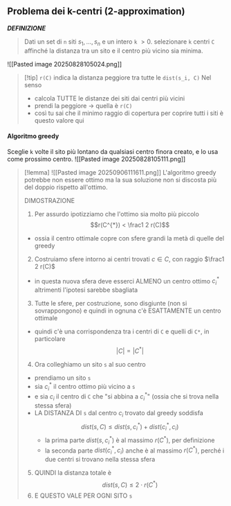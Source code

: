 ## Problema dei k-centri (2-approximation)
***DEFINIZIONE***
> Dati un set di `n` siti $s_{1}, ..., s_{n}$ e un intero `k` $> 0$.
> selezionare `k` centri `C` affinché la distanza tra un sito e il centro più vicino sia minima.

![[Pasted image 20250828105024.png]]

>[!tip] `r(C)` indica la distanza peggiore tra tutte le `dist(s_i, C)`
>Nel senso
>- calcola TUTTE le distanze dei siti dai centri più vicini
>- prendi la peggiore -> quella è `r(C)`
>- così tu sai che il minimo raggio di copertura per coprire tutti i siti è questo valore qui
 
#### Algoritmo greedy
Sceglie `k` volte il sito più lontano da qualsiasi centro finora creato, e lo usa come prossimo centro.
![[Pasted image 20250828105111.png]]


>[!lemma] ![[Pasted image 20250906111611.png]]
>L'algoritmo greedy potrebbe non essere ottimo ma la sua soluzione non si discosta più del doppio rispetto all'ottimo.
>
>DIMOSTRAZIONE
>1. Per assurdo ipotizziamo che l'ottimo sia molto più piccolo $$r(C^{*}) < \frac1 2 r(C)$$
>	- ossia il centro ottimale copre con sfere grandi la metà di quelle del greedy
>2. Costruiamo sfere intorno ai centri trovati $c \in C$, con raggio $\frac1 2 r(C)$
>	- in questa nuova sfera deve esserci ALMENO un centro ottimo $c_{i}^{*}$ altrimenti l'ipotesi sarebbe sbagliata
>3. Tutte le sfere, per costruzione, sono disgiunte (non si sovrappongono) e quindi in ognuna c'è ESATTAMENTE un centro ottimale
>	- quindi c'è una corrispondenza tra i centri di `C` e quelli di `C*`, in particolare $$|C| = |C^{*}|$$
>4. Ora colleghiamo un sito `s` al suo centro
>	- prendiamo un sito `s`
>	- sia $c_{i}^{*}$ il centro ottimo più vicino a `s`
>	- e sia $c_{i}$ il centro di `C` che "si abbina a $c_{i}^{*}$" (ossia che si trova nella stessa sfera)
>	- LA DISTANZA DI `s` dal centro $c_{i}$ trovato dal greedy soddisfa $$dist(s,C) \le dist(s, c_{i}^{*}) + dist(c_{i}^{*}, c_{i})$$
>		- la prima parte $dist(s, c_{i}^{*})$ è al massimo $r(C^{*})$, per definizione
>		- la seconda parte $dist(c_{i}^{*}, c_{i})$ anche è al massimo $r(C^{*})$, perché i due centri si trovano nella stessa sfera
>5. QUINDI la distanza totale è $$dist(s, C) \le 2 \cdot r(C^{*})$$
>6. E QUESTO VALE PER OGNI SITO `s`

